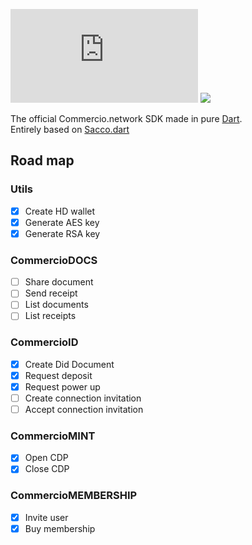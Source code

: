 
<!--
[![Release](https://jitpack.io/v/commercionetwork/sdk.svg)](https://jitpack.io/#commercionetwork/sdk)
--> 
![Travis (.org)](https://img.shields.io/travis/commercionetwork/sdk.dart)
![](https://img.shields.io/badge/compatible-flutter-blue)

The official Commercio.network SDK made in pure [Dart](https://dart.dev).  
Entirely based on [Sacco.dart](https://github.com/commercionetwork/sacco.dart) 

## Road map
### Utils 
- [x] Create HD wallet
- [x] Generate AES key
- [x] Generate RSA key

### CommercioDOCS
- [ ] Share document
- [ ] Send receipt
- [ ] List documents
- [ ] List receipts

### CommercioID
- [x] Create Did Document
- [x] Request deposit
- [x] Request power up
- [ ] Create connection invitation
- [ ] Accept connection invitation

### CommercioMINT
- [x] Open CDP
- [x] Close CDP

### CommercioMEMBERSHIP
- [x] Invite user
- [x] Buy membership